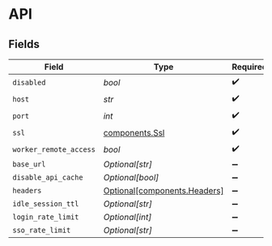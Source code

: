 # API


## Fields

| Field                                                              | Type                                                               | Required                                                           | Description                                                        |
| ------------------------------------------------------------------ | ------------------------------------------------------------------ | ------------------------------------------------------------------ | ------------------------------------------------------------------ |
| `disabled`                                                         | *bool*                                                             | :heavy_check_mark:                                                 | N/A                                                                |
| `host`                                                             | *str*                                                              | :heavy_check_mark:                                                 | N/A                                                                |
| `port`                                                             | *int*                                                              | :heavy_check_mark:                                                 | N/A                                                                |
| `ssl`                                                              | [components.Ssl](../../models/components/ssl.md)                   | :heavy_check_mark:                                                 | N/A                                                                |
| `worker_remote_access`                                             | *bool*                                                             | :heavy_check_mark:                                                 | N/A                                                                |
| `base_url`                                                         | *Optional[str]*                                                    | :heavy_minus_sign:                                                 | N/A                                                                |
| `disable_api_cache`                                                | *Optional[bool]*                                                   | :heavy_minus_sign:                                                 | N/A                                                                |
| `headers`                                                          | [Optional[components.Headers]](../../models/components/headers.md) | :heavy_minus_sign:                                                 | N/A                                                                |
| `idle_session_ttl`                                                 | *Optional[str]*                                                    | :heavy_minus_sign:                                                 | N/A                                                                |
| `login_rate_limit`                                                 | *Optional[int]*                                                    | :heavy_minus_sign:                                                 | N/A                                                                |
| `sso_rate_limit`                                                   | *Optional[str]*                                                    | :heavy_minus_sign:                                                 | N/A                                                                |